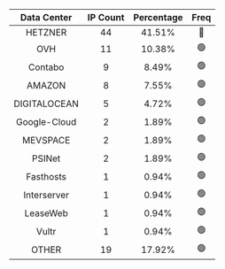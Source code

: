 | Data Center | IP Count | Percentage | Freq |
|:------------:|:--------:|:-----------:|:-----:|
| HETZNER | 44 | 41.51% | 🔴 |
| OVH | 11 | 10.38% | 🟢 |
| Contabo | 9 | 8.49% | 🟢 |
| AMAZON | 8 | 7.55% | 🟢 |
| DIGITALOCEAN | 5 | 4.72% | 🟢 |
| Google-Cloud | 2 | 1.89% | 🟢 |
| MEVSPACE | 2 | 1.89% | 🟢 |
| PSINet | 2 | 1.89% | 🟢 |
| Fasthosts | 1 | 0.94% | 🟢 |
| Interserver | 1 | 0.94% | 🟢 |
| LeaseWeb | 1 | 0.94% | 🟢 |
| Vultr | 1 | 0.94% | 🟢 |
| OTHER | 19 | 17.92% | 🟢 |